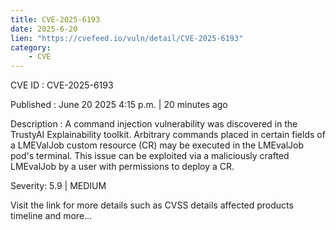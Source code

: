 ```yaml
---
title: CVE-2025-6193
date: 2025-6-20
lien: "https://cvefeed.io/vuln/detail/CVE-2025-6193"
category:
    - CVE
---
```


CVE ID : CVE-2025-6193

Published :  June 20
2025
4:15 p.m. | 20 minutes ago

Description : A command injection vulnerability was discovered in the TrustyAI Explainability toolkit. Arbitrary commands placed in certain fields of a LMEValJob custom resource (CR) may be executed in the LMEvalJob pod's terminal. This issue can be exploited via a maliciously crafted LMEvalJob by a user with permissions to deploy a CR.

Severity: 5.9 | MEDIUM

Visit the link for more details
such as CVSS details
affected products
timeline
and more...
